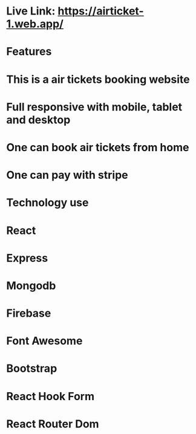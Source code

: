 # Live Link: https://airticket-1.web.app/

# Features

# This is a air tickets booking website
# Full responsive with mobile, tablet and desktop
# One can book air tickets from home
# One can pay with stripe

# Technology use

# React
# Express
# Mongodb
# Firebase
# Font Awesome
# Bootstrap
# React Hook Form
# React Router Dom
